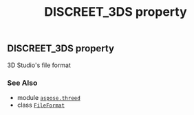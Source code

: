 ﻿---
title: DISCREET_3DS property
second_title: Aspose.3D for Python via .NET API References
description: 
type: docs
weight: 110
url: /python-net/aspose.threed/fileformat/discreet_3ds/
is_root: false
---

## DISCREET_3DS property


3D Studio's file format

### See Also
* module [`aspose.threed`](../../)
* class [`FileFormat`](/3d/python-net/aspose.threed/fileformat)
